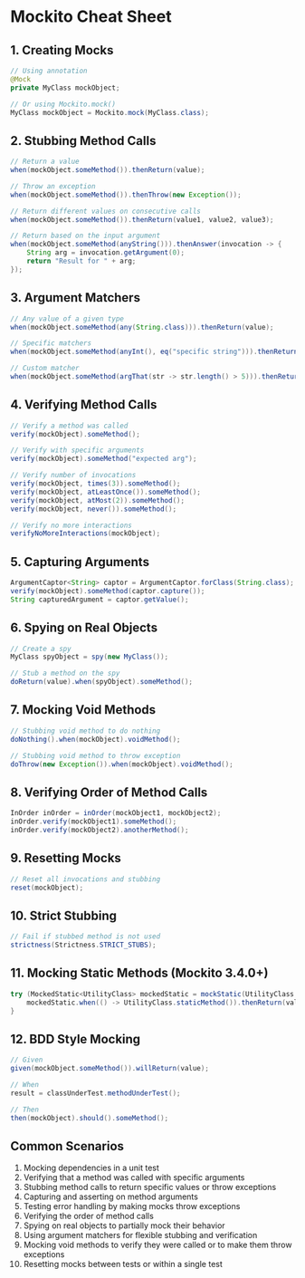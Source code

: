 # Mockito Cheat Sheet

## 1. Creating Mocks

```java
// Using annotation
@Mock
private MyClass mockObject;

// Or using Mockito.mock()
MyClass mockObject = Mockito.mock(MyClass.class);
```

## 2. Stubbing Method Calls

```java
// Return a value
when(mockObject.someMethod()).thenReturn(value);

// Throw an exception
when(mockObject.someMethod()).thenThrow(new Exception());

// Return different values on consecutive calls
when(mockObject.someMethod()).thenReturn(value1, value2, value3);

// Return based on the input argument
when(mockObject.someMethod(anyString())).thenAnswer(invocation -> {
    String arg = invocation.getArgument(0);
    return "Result for " + arg;
});
```

## 3. Argument Matchers

```java
// Any value of a given type
when(mockObject.someMethod(any(String.class))).thenReturn(value);

// Specific matchers
when(mockObject.someMethod(anyInt(), eq("specific string"))).thenReturn(value);

// Custom matcher
when(mockObject.someMethod(argThat(str -> str.length() > 5))).thenReturn(value);
```

## 4. Verifying Method Calls

```java
// Verify a method was called
verify(mockObject).someMethod();

// Verify with specific arguments
verify(mockObject).someMethod("expected arg");

// Verify number of invocations
verify(mockObject, times(3)).someMethod();
verify(mockObject, atLeastOnce()).someMethod();
verify(mockObject, atMost(2)).someMethod();
verify(mockObject, never()).someMethod();

// Verify no more interactions
verifyNoMoreInteractions(mockObject);
```

## 5. Capturing Arguments

```java
ArgumentCaptor<String> captor = ArgumentCaptor.forClass(String.class);
verify(mockObject).someMethod(captor.capture());
String capturedArgument = captor.getValue();
```

## 6. Spying on Real Objects

```java
// Create a spy
MyClass spyObject = spy(new MyClass());

// Stub a method on the spy
doReturn(value).when(spyObject).someMethod();
```

## 7. Mocking Void Methods

```java
// Stubbing void method to do nothing
doNothing().when(mockObject).voidMethod();

// Stubbing void method to throw exception
doThrow(new Exception()).when(mockObject).voidMethod();
```

## 8. Verifying Order of Method Calls

```java
InOrder inOrder = inOrder(mockObject1, mockObject2);
inOrder.verify(mockObject1).someMethod();
inOrder.verify(mockObject2).anotherMethod();
```

## 9. Resetting Mocks

```java
// Reset all invocations and stubbing
reset(mockObject);
```

## 10. Strict Stubbing

```java
// Fail if stubbed method is not used
strictness(Strictness.STRICT_STUBS);
```

## 11. Mocking Static Methods (Mockito 3.4.0+)

```java
try (MockedStatic<UtilityClass> mockedStatic = mockStatic(UtilityClass.class)) {
    mockedStatic.when(() -> UtilityClass.staticMethod()).thenReturn(value);
}
```

## 12. BDD Style Mocking

```java
// Given
given(mockObject.someMethod()).willReturn(value);

// When
result = classUnderTest.methodUnderTest();

// Then
then(mockObject).should().someMethod();
```

## Common Scenarios

1. Mocking dependencies in a unit test
2. Verifying that a method was called with specific arguments
3. Stubbing method calls to return specific values or throw exceptions
4. Capturing and asserting on method arguments
5. Testing error handling by making mocks throw exceptions
6. Verifying the order of method calls
7. Spying on real objects to partially mock their behavior
8. Using argument matchers for flexible stubbing and verification
9. Mocking void methods to verify they were called or to make them throw exceptions
10. Resetting mocks between tests or within a single test
